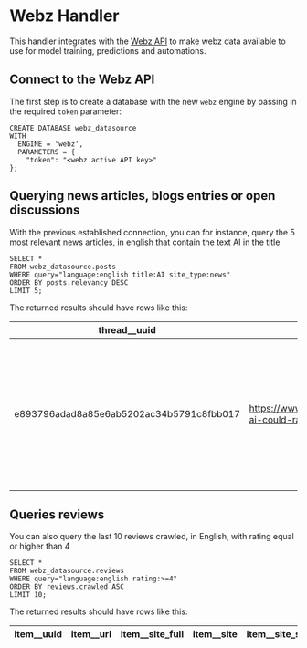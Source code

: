 # Webz Handler

This handler integrates with the [Webz API](https://docs.webz.io/reference#1) to make 
webz data available to use for model training, predictions and automations.



## Connect to the Webz API
The first step is to create a database with the new `webz` engine 
by passing in the required `token` parameter:

```
CREATE DATABASE webz_datasource
WITH 
  ENGINE = 'webz',
  PARAMETERS = {
    "token": "<webz active API key>"
};
```

## Querying news articles, blogs entries or open discussions

With the previous established connection, you can for instance, 
query the 5 most relevant news articles, in english that contain
the text AI in the title

```
SELECT *
FROM webz_datasource.posts
WHERE query="language:english title:AI site_type:news"
ORDER BY posts.relevancy DESC
LIMIT 5;
```

The returned results should have rows like this:

| thread__uuid | thread__url | thread__site_full | thread__site | thread__site_section | thread__section_title | thread__title | thread__title_full | thread__published | thread__replies_count | thread__participants_count | thread__site_type | thread__main_image | thread__country | thread__site_categories | thread__social__facebook__likes | thread__social__facebook__shares | thread__social__facebook__comments | thread__social__gplus__shares | thread__social__pinterest__shares | thread__social__linkedin__shares | thread__social__stumbledupon__shares | thread__social__vk__shares | thread__performance_score | thread__domain_rank | thread__domain_rank_updated | thread__reach__per_million | thread__reach__page_views | thread__reach__updated | uuid | url | ord_in_thread | parent_url | author | published | title | text | language | external_links | external_images | rating | entities__persons | entities__organizations | entities__locations | crawled |
| ------------ | ----------- | ----------------- | ------------ | -------------------- | --------------------- | ------------- | ------------------ | ----------------- | --------------------- | -------------------------- | ----------------- | ------------------ | --------------- | ----------------------- | ------------------------------- | -------------------------------- | ---------------------------------- | ----------------------------- | --------------------------------- | -------------------------------- | ------------------------------------ | -------------------------- | ------------------------- | ------------------- | --------------------------- | -------------------------- | ------------------------- | ---------------------- | ---- | --- | ------------- | ---------- | ------ | --------- | ----- | ---- | -------- | -------------- | --------------- | ------ | ----------------- | ----------------------- | ------------------- | ------- |
| e893796adad8a85e6ab5202ac34b5791c8fbb017 | https://www.economist.com/business/2023/06/06/generative-ai-could-radically-alter-the-practice-of-law | www.economist.com | economist.com | http://feeds.feedburner.com/twitter.com/indiefulrok | BizToc | Generative AI could radically alter the practice of law | Generative AI could radically alter the practice of law | 2023-07-15T09:01:00.000+03:00 | 0 | 0 | news | https://c.biztoc.com/p/f96527e070f97968/s.webp | US | ["media","law_government_and_politics","politics"] | 2169 | 501 | 843 | 0 | 2 | 0 | 0 | 1 | 5 | 253 | 2023-07-11T13:16:20.000+03:00 | [NULL] | [NULL] | [NULL] | e893796adad8a85e6ab5202ac34b5791c8fbb017 | https://www.economist.com/business/2023/06/06/generative-ai-could-radically-alter-the-practice-of-law | 0 | [NULL] | [NULL] | 2023-07-15T09:01:00.000+03:00 | Generative AI could radically alter the practice of law | Generative AI could radically alter the practice of law economist.com/business/2023/06/06/generative-ai-could-radically-alter-the-practice-of-law L a conservative bunch, befitting a profession that rewards preparedness, sagacity and respect for precedent. No doubt many enjoyed a chuckle at the tale of Steven Schwartz, a personal-injury lawyer at the New York firm Levidow, Levidow & Oberman, who last month used Chat to help him prepare a court filing. He relied a bit too heavily on the artificial-intelligence ( )… This story appeared on | english | [] | [] | [NULL] | [{"name":"steven schwartz","sentiment":"none"}] | [{"name":"levidow, levidow & oberman","sentiment":"none"}] | [{"name":"new york","sentiment":"none"}] | 2023-07-15T09:52:32.226+03:00 |

## Queries reviews

You can also query the last 10 reviews crawled, in English,
with rating equal or higher than 4

```
SELECT *
FROM webz_datasource.reviews
WHERE query="language:english rating:>=4"
ORDER BY reviews.crawled ASC
LIMIT 10;
```

The returned results should have rows like this:

| item__uuid | item__url | item__site_full | item__site | item__site_section | item__section_title | item__title | item__title_full | item__published | item__reviews_count | item__reviewers_count | item__main_image | item__country | item__site_categories | item__domain_rank | item__domain_rank_updated | uuid | url | ord_in_thread | author | published | title | text | language | external_links | rating | crawled |
| ---------- | --------- | --------------- | ---------- | ------------------ | ------------------- | ----------- | ---------------- | --------------- | ------------------- | --------------------- | ---------------- | ------------- | --------------------- | ----------------- | ------------------------- | ---- | --- | ------------- | ------ | --------- | ----- | ---- | -------- | -------------- | ------ | ------- |
